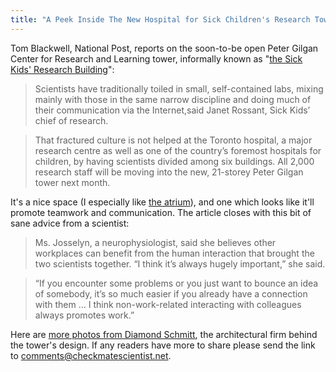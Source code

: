 ```yaml
---
title: "A Peek Inside The New Hospital for Sick Children's Research Tower"
---
```


Tom Blackwell, National Post, reports on the soon-to-be open Peter Gilgan Center for Research and Learning tower, informally known as "[the Sick Kids' Research Building](http://news.nationalpost.com/2013/08/26/na0827-tb-sickkids/)":

> Scientists have traditionally toiled in small, self-contained labs,  mixing mainly with those in the same narrow discipline and doing much of  their communication via the Internet,said Janet Rossant, Sick Kids’  chief of research. 


> That fractured culture is not helped at the Toronto hospital, a major  research centre as well as one of the country’s foremost hospitals for  children, by having scientists divided among six buildings. All 2,000 research staff will be moving into the new, 21-storey Peter Gilgan tower next month.

It's a nice space (I especially like <a href="http://wpmedia.news.nationalpost.com/2013/08/sick-kids-atrium.jpg?w=620&amp;h=465" target="_blank">the atrium</a>), and one which looks like it'll promote teamwork and communication. The article closes with this bit of sane advice from a scientist:

> Ms. Josselyn, a neurophysiologist, said she believes other workplaces  can benefit from the human interaction that brought the two scientists  together. “I think it’s always hugely important,” she said. 


> “If you encounter some problems or you just want to bounce an idea of  somebody, it’s so much easier if you already have a connection with  them … I think non-work-related interacting with colleagues always  promotes work.”

Here are [more photos from Diamond Schmitt](http://www.dsai.ca/projects/sickkids-research-tower), the architectural firm behind the tower's design. If any readers have more to share please send the link to [comments@checkmatescientist.net](mailto:comments@checkmatescientist.net).
